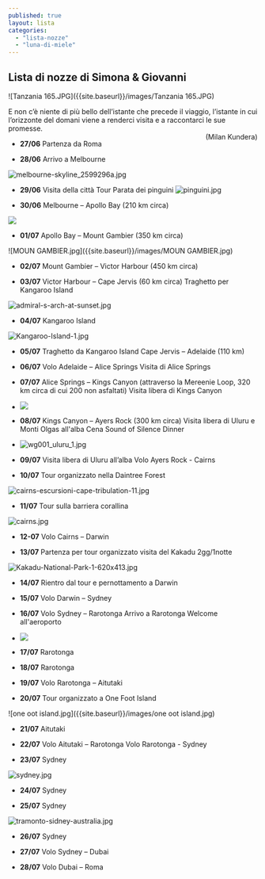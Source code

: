 ```yaml
---
published: true
layout: lista
categories: 
  - "lista-nozze"
  - "luna-di-miele"
---
```

## Lista di nozze di Simona & Giovanni


![Tanzania 165.JPG]({{site.baseurl}}/images/Tanzania 165.JPG)

<div class="citazione">E non c’è niente di più bello dell’istante che precede il viaggio, l’istante in cui l’orizzonte del domani viene a renderci visita e a raccontarci le sue promesse.<br/>
<span style="float:right">(Milan Kundera)</span>
</div>


- **27/06** 	Partenza da Roma 

- **28/06** 	Arrivo a Melbourne

 ![melbourne-skyline_2599296a.jpg]({{site.baseurl}}/images/melbourne-skyline_2599296a.jpg)
 
- **29/06** 	Visita della città
 		  	Tour Parata dei pinguini
  ![pinguini.jpg]({{site.baseurl}}/images/pinguini.jpg)
 
- **30/06**	Melbourne – Apollo Bay (210 km circa)
 
 ![]({{site.baseurl}}/images/12ApostlesGreatOceanRoad.jpg)
 
- **01/07** 	Apollo Bay – Mount Gambier (350 km circa)
 
 ![MOUN GAMBIER.jpg]({{site.baseurl}}/images/MOUN GAMBIER.jpg)
 
 
- **02/07**	Mount Gambier – Victor Harbour (450 km circa)
 
- **03/07** 	Victor Harbour – Cape Jervis (60 km circa)
			Traghetto per Kangaroo Island
             
 ![admiral-s-arch-at-sunset.jpg]({{site.baseurl}}/images/admiral-s-arch-at-sunset.jpg)
 
- **04/07** 	Kangaroo Island
 
 ![Kangaroo-Island-1.jpg]({{site.baseurl}}/images/Kangaroo-Island-1.jpg)
 
- **05/07** 	Traghetto da Kangaroo Island
 			Cape Jervis – Adelaide (110 km)
 
- **06/07** 	Volo Adelaide – Alice Springs 
 			Visita di Alice Springs
 
- **07/07** 	Alice Springs – Kings Canyon (attraverso la Mereenie Loop, 320 km circa di cui 200 non  			asfaltati)
            	Visita libera di Kings Canyon
             
- ![]({{site.baseurl}}/images/KINGS%20CANYON.jpg)
 
- **08/07** 	Kings Canyon – Ayers Rock (300 km circa)
 			Visita libera di Uluru e Monti Olgas all'alba
 			Cena Sound of Silence Dinner
             
- ![wg001_uluru_1.jpg]({{site.baseurl}}/images/wg001_uluru_1.jpg)
 
 	
- **09/07** 	Visita libera di Uluru all’alba
 			Volo Ayers Rock - Cairns 
 
- **10/07** 	Tour organizzato nella Daintree Forest
 
 ![cairns-escursioni-cape-tribulation-11.jpg]({{site.baseurl}}/images/cairns-escursioni-cape-tribulation-11.jpg)
 
- **11/07**	Tour sulla barriera corallina 
 
 ![cairns.jpg]({{site.baseurl}}/images/cairns.jpg)
 
- **12-07** 	Volo Cairns – Darwin 
 
- **13/07** 	Partenza per tour organizzato visita del Kakadu 2gg/1notte 
 
 ![Kakadu-National-Park-1-620x413.jpg]({{site.baseurl}}/images/Kakadu-National-Park-1-620x413.jpg)
 
- **14/07** 	Rientro dal tour e pernottamento a Darwin
 
- **15/07** 	Volo Darwin – Sydney 
 
- **16/07** 	Volo Sydney – Rarotonga 
 			Arrivo a Rarotonga
             Welcome all'aeroporto
             
- ![]({{site.baseurl}}/images/cook%20island.jpg)            
 
- **17/07** 	Rarotonga
 
- **18/07**	Rarotonga
 
- **19/07** 	Volo Rarotonga – Aitutaki 
 
- **20/07** 	Tour organizzato a One Foot Island
 
 ![one oot island.jpg]({{site.baseurl}}/images/one oot island.jpg)
 
- **21/07** 	Aitutaki
 
- **22/07** 	Volo Aitutaki – Rarotonga 
 			Volo Rarotonga - Sydney
 
- **23/07** 	Sydney
 
 ![sydney.jpg]({{site.baseurl}}/images/sydney.jpg)
 
 
- **24/07**	Sydney
 
- **25/07**	Sydney
 
 ![tramonto-sidney-australia.jpg]({{site.baseurl}}/images/tramonto-sidney-australia.jpg)
 
- **26/07**	Sydney
 
- **27/07**	Volo Sydney – Dubai 
 
- **28/07**	 Volo Dubai – Roma
